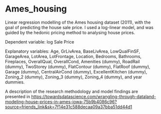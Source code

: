 # Ames_housing
Linear regression modelling of the Ames housing dataset (2011), with the goal of predicting the house sale price. I used a log-linear model, and was guided by the hedonic pricing method to analysing house prices.

Dependent variable: log Sale Price

Explanatory variables: Age, GrLivArea, BaseLivArea, LowQualFinSF, GarageArea, LotArea, LotFrontage, Location, Bedrooms, Bathrooms, Fireplaces, OverallQual, OverallCond, Amenities (dummy), RoadRail (dummy), TwoStorey (dummy), FlatContour (dummy), FlatRoof (dummy), Garage (dummy), CentralAirCond (dummy), ExcellentKitchen (dummy), Zoning_2 (dummy), Zoning_3 (dummy), Zoning_4 (dummy), and year dummies.

A description of the research methodology and model findings are presented in https://towardsdatascience.com/wrangling-through-dataland-modeling-house-prices-in-ames-iowa-75b9b4086c96?source=friends_link&sk=7f14e31c588decaa09a37bba51dd44d1

